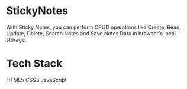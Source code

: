 # StickyNotes
With Sticky Notes, you can perform CRUD operations like Create, Read, Update, Delete, Search Notes and Save Notes Data in browser's local storage.

# Tech Stack
HTML5
CSS3
JavaScript
